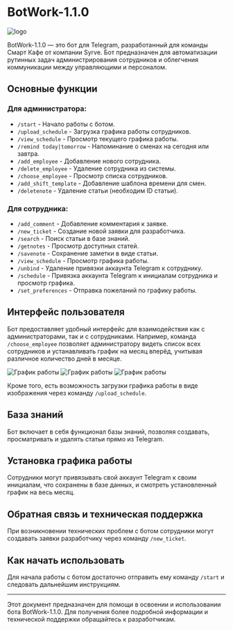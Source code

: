 # BotWork-1.1.0

![logo](https://github.com/WoLand-Q/BotWork-1.1.0/assets/72334898/c6bceb5c-a3e2-41ea-8925-74aee1cd218b)


BotWork-1.1.0 — это бот для Telegram, разработанный для команды Смарт Кафе от компании Syrve. Бот предназначен для автоматизации рутинных задач администрирования сотрудников и облегчения коммуникации между управляющими и персоналом.

## Основные функции

### Для администратора:

- `/start` - Начало работы с ботом.
- `/upload_schedule` - Загрузка графика работы сотрудников.
- `/view_schedule` - Просмотр текущего графика работы.
- `/remind today|tomorrow` - Напоминание о сменах на сегодня или завтра.
- `/add_employee` - Добавление нового сотрудника.
- `/delete_employee` - Удаление сотрудника из системы.
- `/choose_employee` - Просмотр списка сотрудников.
- `/add_shift_template` - Добавление шаблона времени для смен.
- `/deletenote` - Удаление статьи (необходим ID статьи).

### Для сотрудника:

- `/add_comment` - Добавление комментария к заявке.
- `/new_ticket` - Создание новой заявки для разработчика.
- `/search` - Поиск статьи в базе знаний.
- `/getnotes` - Просмотр доступных статей.
- `/savenote` - Сохранение заметки в виде статьи.
- `/view_schedule` - Просмотр графика работы.
- `/unbind` - Удаление привязки аккаунта Telegram к сотруднику.
- `/schedule` - Привязка аккаунта Telegram к инициалам сотрудника и просмотр графика.
- `/set_preferences` - Отправка пожеланий по графику работы.

## Интерфейс пользователя

Бот предоставляет удобный интерфейс для взаимодействия как с администраторами, так и с сотрудниками. Например, команда `/choose_employee` позволяет администратору видеть список всех сотрудников и устанавливать график на месяц вперёд, учитывая различное количество дней в месяце.

![График работы](https://github.com/WoLand-Q/BotWork-1.1.0/assets/72334898/45a62efd-000c-465c-996c-0bc3dd444ecb)
![График работы](https://github.com/WoLand-Q/BotWork-1.1.0/assets/72334898/d606651a-ce3c-47f6-8e9c-4fe30e7b2c4a)
![График работы](https://github.com/WoLand-Q/BotWork-1.1.0/assets/72334898/5a96bb76-98e3-4405-bee7-be49f6c78e11)


Кроме того, есть возможность загрузки графика работы в виде изображения через команду `/upload_schedule`.

## База знаний

Бот включает в себя функционал базы знаний, позволяя создавать, просматривать и удалять статьи прямо из Telegram.

## Установка графика работы

Сотрудники могут привязывать свой аккаунт Telegram к своим инициалам, что сохранены в базе данных, и смотреть установленный график на весь месяц.

## Обратная связь и техническая поддержка

При возникновении технических проблем с ботом сотрудники могут создавать заявки разработчику через команду `/new_ticket`.

## Как начать использовать

Для начала работы с ботом достаточно отправить ему команду `/start` и следовать дальнейшим инструкциям.

---

Этот документ предназначен для помощи в освоении и использовании бота BotWork-1.1.0. Для получения более подробной информации и технической поддержки обращайтесь к разработчикам.

